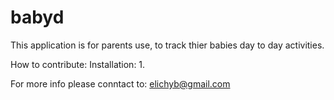 # babyd

This application is for parents use, to track thier babies day to day activities.

How to contribute:
Installation:
1. 

For more info please conntact to:
elichyb@gmail.com
